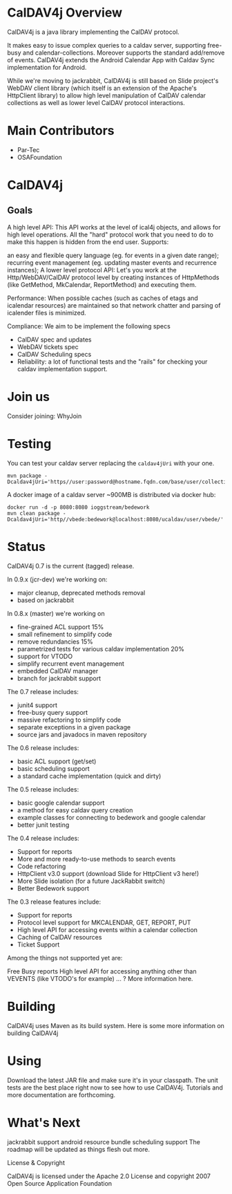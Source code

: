 # CalDAV4j Overview

CalDAV4j is a java library implementing the CalDAV protocol. 

It makes easy to issue complex queries to a caldav server, supporting free-busy and calendar-collections. Moreover supports the standard add/remove of events.
CalDAV4j extends the Android Calendar App with Caldav Sync implementation for Android.

While we're moving to jackrabbit, CalDAV4j is still based on Slide project's WebDAV client library (which itself is an extension of the Apache's HttpClient library) to allow high level manipulation of CalDAV calendar collections as well as lower level CalDAV protocol interactions.

# Main Contributors

 * Par-Tec
 * OSAFoundation

# CalDAV4j

## Goals

A high level API: This API works at the level of ical4j objects, and allows for high level operations. All the "hard" protocol work that you need to do to make this happen is hidden from the end user. Supports:

an easy and flexible query language (eg. for events in a given date range);
recurring event management (eg. updating master events and recurrence instances);
A lower level protocol API: Let's you work at the Http/WebDAV/CalDAV protocol level by creating instances of HttpMethods (like GetMethod, MkCalendar, ReportMethod) and executing them.

Performance: When possible caches (such as caches of etags and icalendar resources) are maintained so that network chatter and parsing of icalender files is minimized.

Compliance: We aim to be implement the following specs

  * CalDAV spec and updates
  * WebDAV tickets spec
  * CalDAV Scheduling specs
  * Reliability: a lot of functional tests and the "rails" for checking your caldav implementation support.

# Join us

Consider joining: WhyJoin

# Testing

You can test your caldav server replacing the `caldav4jUri` with your one.

```
mvn package -Dcaldav4jUri='https//user:password@hostname.fqdn.com/base/user/collections/'
```

A docker image of a caldav server ~900MB is distributed via docker hub:

```
docker run -d -p 8080:8080 ioggstream/bedework
mvn clean package -Dcaldav4jUri='http//vbede:bedework@localhost:8080/ucaldav/user/vbede/'
```

# Status

CalDAV4j 0.7 is the current (tagged) release.

In 0.9.x (jcr-dev) we're working on:

  * major cleanup, deprecated methods removal
  * based on jackrabbit 

In 0.8.x (master) we're working on

  * fine-grained ACL support 15%
  * small refinement to simplify code
  * remove redundancies 15%
  * parametrized tests for various caldav implementation 20%
  * support for VTODO
  * simplify recurrent event management
  * embedded CalDAV manager
  * branch for jackrabbit support

The 0.7 release includes:

  * junit4 support
  * free-busy query support
  * massive refactoring to simplify code
  * separate exceptions in a given package
  * source jars and javadocs in maven repository

The 0.6 release includes:
  
  * basic ACL support (get/set)
  * basic scheduling support
  * a standard cache implementation (quick and dirty)

 The 0.5 release includes:
 
  * basic google calendar support
  * a method for easy caldav query creation
  * example classes for connecting to bedework and google calendar
  * better junit testing

The 0.4 release includes:

  * Support for <calendar-multiget> reports
  * More and more ready-to-use <calendar-query> methods to search events
  * Code refactoring
  * HttpClient v3.0 support (download Slide for HttpClient v3 here!)
  * More Slide isolation (for a future JackRabbit switch)
  * Better Bedework support

The 0.3 release features include:

  * Support for <calendar-query> reports
  * Protocol level support for MKCALENDAR, GET, REPORT, PUT
  * High level API for accessing events within a calendar collection
  * Caching of CalDAV resources
  * Ticket Support

Among the things not supported yet are:

Free Busy reports
High level API for accessing anything other than VEVENTS (like VTODO's for example)
... ?
More information here.


# Building

CalDAV4j uses Maven as its build system. Here is some more information on building CalDAV4j
 
# Using

Download the latest JAR file and make sure it's in your classpath. The unit tests are the best place right now to see how to use CalDAV4j. Tutorials and more documentation are forthcoming.

# What's Next

jackrabbit support
android resource bundle
scheduling support
The roadmap will be updated as things flesh out more.

License & Copyright

CalDAV4j is licensed under the Apache 2.0 License and copyright 2007 Open Source Application Foundation

